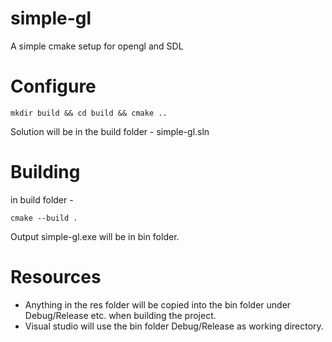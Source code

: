 # simple-gl
A simple cmake setup for opengl and SDL

# Configure

`mkdir build && cd build && cmake ..`

Solution will be in the build folder - simple-gl.sln

# Building

in build folder -

`cmake --build .`

Output simple-gl.exe will be in bin folder.

# Resources

- Anything in the res folder will be copied into the bin folder under Debug/Release etc. when building the project.
- Visual studio will use the bin folder Debug/Release as working directory.

